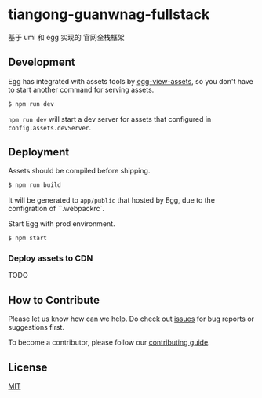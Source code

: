 # tiangong-guanwnag-fullstack

基于 umi 和 egg 实现的 官网全栈框架

## Development

Egg has integrated with assets tools by [egg-view-assets], so you don't have to start another command for serving assets.

```bash
$ npm run dev
```

`npm run dev` will start a dev server for assets that configured in `config.assets.devServer`.

## Deployment

Assets should be compiled before shipping.

```bash
$ npm run build
```

It will be generated to `app/public` that hosted by Egg, due to the configration of ``.webpackrc`.

Start Egg with prod environment.

```bash
$ npm start
```

### Deploy assets to CDN

TODO

## How to Contribute

Please let us know how can we help. Do check out [issues](https://github.com/eggjs/egg/issues) for bug reports or suggestions first.

To become a contributor, please follow our [contributing guide](CONTRIBUTING.md).

## License

[MIT](LICENSE)

[egg.js]: https://eggjs.org
[ant design pro]: https://github.com/ant-design/ant-design-pro
[egg-view-assets]: https://github.com/eggjs/egg-view-assets
